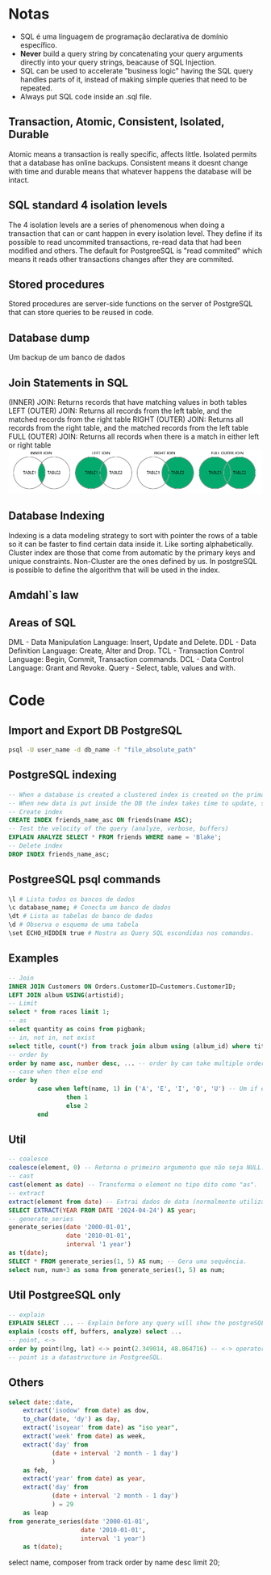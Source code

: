 # Notas

- SQL é uma linguagem de programação declarativa de domínio específico.
- **Never** build a query string by concatenating your query arguments directly into your query strings, beacause of SQL Injection.
- SQL can be used to accelerate "business logic" having the SQL query handles parts of it, instead of making simple queries that need to be repeated.
- Always put SQL code inside an .sql file.

## Transaction, Atomic, Consistent, Isolated, Durable

Atomic means a transaction is really specific, affects little. Isolated permits that a database has online backups. Consistent means it doesnt change with time and durable means that whatever happens the database will be intact.

## SQL standard 4 isolation levels

The 4 isolation levels are a series of phenomenous when doing a transaction that can or cant happen in every isolation level. They define if its possible to read uncommited transactions, re-read data that had been modified and others. The default for PostgreeSQL is "read commited" which means it reads other transactions changes after they are commited.

## Stored procedures

Stored procedures are server-side functions on the server of PostgreSQL that can store queries to be reused in code.

## Database dump

Um backup de um banco de dados

## Join Statements in SQL

(INNER) JOIN: Returns records that have matching values in both tables
LEFT (OUTER) JOIN: Returns all records from the left table, and the matched records from the right table
RIGHT (OUTER) JOIN: Returns all records from the right table, and the matched records from the left table
FULL (OUTER) JOIN: Returns all records when there is a match in either left or right table
![join statement](../../img/join%20statement.png)

## Database Indexing

Indexing is a data modeling strategy to sort with pointer the rows of a table so it can be faster to find certain data inside it. Like sorting alphabetically. Cluster index are those that come from automatic by the primary keys and unique constraints. Non-Cluster are the ones defined by us. In postgreSQL is possible to define the algorithm that will be used in the index.

## Amdahl`s law

## Areas of SQL

DML - Data Manipulation Language: Insert, Update and Delete.
DDL - Data Definition Language: Create, Alter and Drop.
TCL - Transaction Control Language: Begin, Commit, Transaction commands.
DCL - Data Control Language: Grant and Revoke.
Query - Select, table, values and with.

# Code

## Import and Export DB PostgreSQL

```bash
psql -U user_name -d db_name -f "file_absolute_path"
```

## PostgreSQL indexing

```SQL
-- When a database is created a clustered index is created on the primary key. Any other index you create is called a Non-clustered index.
-- When new data is put inside the DB the index takes time to update, so usually indexes are more usuable in rare changing tables.
-- Create index
CREATE INDEX friends_name_asc ON friends(name ASC);
-- Test the velocity of the query (analyze, verbose, buffers)
EXPLAIN ANALYZE SELECT * FROM friends WHERE name = 'Blake';
-- Delete index
DROP INDEX friends_name_asc;
```

## PostgreeSQL psql commands

```bash
\l # Lista todos os bancos de dados
\c database_name; # Conecta um banco de dados
\dt # Lista as tabelas do banco de dados
\d # Observa o esquema de uma tabela
\set ECHO_HIDDEN true # Mostra as Query SQL escondidas nos comandos.
```

## Examples

```SQL
-- Join
INNER JOIN Customers ON Orders.CustomerID=Customers.CustomerID;
LEFT JOIN album USING(artistid);
-- Limit
select * from races limit 1;
-- as
select quantity as coins from pigbank;
-- in, not in, not exist
select title, count(*) from track join album using (album_id) where title in ('Balls to the Wall', 'Restless and Wild') group by title;
-- order by
order by name asc, number desc, ... -- order by can take multiple orders.
-- case when then else end
order by
        case when left(name, 1) in ('A', 'E', 'I', 'O', 'U') -- Um if else
                then 1
                else 2
        end
```

## Util

```SQL
-- coalesce
coalesce(element, 0) -- Retorna o primeiro argumento que não seja NULL.
-- cast
cast(element as date) -- Transforma o element no tipo dito como "as".
-- extract
extract(element from date) -- Extrai dados de data (normalmente utilizado com datas).
SELECT EXTRACT(YEAR FROM DATE '2024-04-24') AS year;
-- generate_series
generate_series(date '2000-01-01',
                date '2010-01-01',
                interval '1 year')
as t(date);
SELECT * FROM generate_series(1, 5) AS num; -- Gera uma sequência.
select num, num+3 as soma from generate_series(1, 5) as num;
```

## Util PostgreeSQL only

```SQL
-- explain
EXPLAIN SELECT ... -- Explain before any query will show the postgreSQL plan
explain (costs off, buffers, analyze) select ...
-- point, <->
order by point(lng, lat) <-> point(2.349014, 48.864716) -- <-> operator for getting the distance between then
-- point is a datastructure in PostgreeSQL.
```

## Others

```SQL
select date::date,
    extract('isodow' from date) as dow,
    to_char(date, 'dy') as day,
    extract('isoyear' from date) as "iso year",
    extract('week' from date) as week,
    extract('day' from
            (date + interval '2 month - 1 day')
            )
    as feb,
    extract('year' from date) as year,
    extract('day' from
            (date + interval '2 month - 1 day')
            ) = 29
    as leap
from generate_series(date '2000-01-01',
                    date '2010-01-01',
                    interval '1 year')
    as t(date);
```

select
name, composer
from
track
order by
name desc
limit 20;

